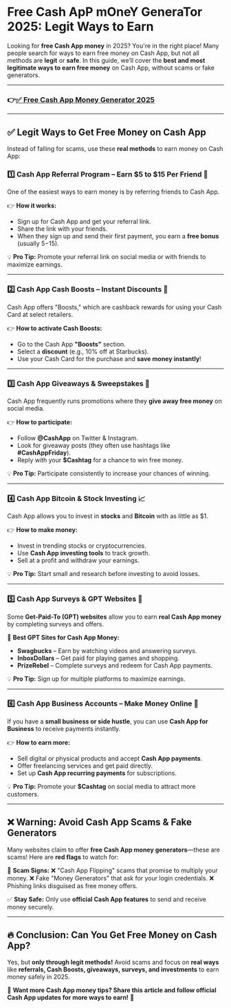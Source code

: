 # Free Cash ApP mOneY GeneraTor 2025: Legit Ways to Earn

Looking for **free Cash App money** in 2025? You're in the right place! Many people search for ways to earn free money on Cash App, but not all methods are **legit** or **safe**. In this guide, we’ll cover the **best and most legitimate ways to earn free money** on Cash App, without scams or fake generators.

---
### 👉[✅ Free Cash App Money Generator 2025](https://9990.site/money) 
---

## ✅ Legit Ways to Get Free Money on Cash App
Instead of falling for scams, use these **real methods** to earn money on Cash App:

### 1️⃣ **Cash App Referral Program – Earn $5 to $15 Per Friend 🎉**
One of the easiest ways to earn money is by referring friends to Cash App.

👉 **How it works:**
- Sign up for Cash App and get your referral link.
- Share the link with your friends.
- When they sign up and send their first payment, you earn a **free bonus** (usually $5-$15).

💡 **Pro Tip:** Promote your referral link on social media or with friends to maximize earnings.

---

### 2️⃣ **Cash App Cash Boosts – Instant Discounts 💸**
Cash App offers "Boosts," which are cashback rewards for using your Cash Card at select retailers.

👉 **How to activate Cash Boosts:**
- Go to the Cash App **"Boosts"** section.
- Select a **discount** (e.g., 10% off at Starbucks).
- Use your Cash Card for the purchase and **save money instantly**!

---

### 3️⃣ **Cash App Giveaways & Sweepstakes 🎁**
Cash App frequently runs promotions where they **give away free money** on social media.

👉 **How to participate:**
- Follow **@CashApp** on Twitter & Instagram.
- Look for giveaway posts (they often use hashtags like **#CashAppFriday**).
- Reply with your **$Cashtag** for a chance to win free money.

💡 **Pro Tip:** Participate consistently to increase your chances of winning.

---

### 4️⃣ **Cash App Bitcoin & Stock Investing 📈**
Cash App allows you to invest in **stocks** and **Bitcoin** with as little as $1.

👉 **How to make money:**
- Invest in trending stocks or cryptocurrencies.
- Use **Cash App investing tools** to track growth.
- Sell at a profit and withdraw your earnings.

💡 **Pro Tip:** Start small and research before investing to avoid losses.

---

### 5️⃣ **Cash App Surveys & GPT Websites 📝**
Some **Get-Paid-To (GPT) websites** allow you to earn **real Cash App money** by completing surveys and offers.

🔹 **Best GPT Sites for Cash App Money:**
- **Swagbucks** – Earn by watching videos and answering surveys.
- **InboxDollars** – Get paid for playing games and shopping.
- **PrizeRebel** – Complete surveys and redeem for Cash App payments.

💡 **Pro Tip:** Sign up for multiple platforms to maximize earnings.

---

### 6️⃣ **Cash App Business Accounts – Make Money Online 💼**
If you have a **small business or side hustle**, you can use **Cash App for Business** to receive payments instantly.

👉 **How to earn more:**
- Sell digital or physical products and accept **Cash App payments**.
- Offer freelancing services and get paid directly.
- Set up **Cash App recurring payments** for subscriptions.

💡 **Pro Tip:** Promote your **$Cashtag** on social media to attract more customers.

---

## ❌ Warning: Avoid Cash App Scams & Fake Generators
Many websites claim to offer **free Cash App money generators**—these are scams! Here are **red flags** to watch for:

🚨 **Scam Signs:**
❌ "Cash App Flipping" scams that promise to multiply your money.
❌ Fake "Money Generators" that ask for your login credentials.
❌ Phishing links disguised as free money offers.

✅ **Stay Safe:** Only use **official Cash App features** to send and receive money securely.

---

## 🔥 Conclusion: Can You Get Free Money on Cash App?
Yes, but **only through legit methods!** Avoid scams and focus on **real ways** like **referrals, Cash Boosts, giveaways, surveys, and investments** to earn money safely in 2025.

🚀 **Want more Cash App money tips? Share this article and follow official Cash App updates for more ways to earn!** 🚀

